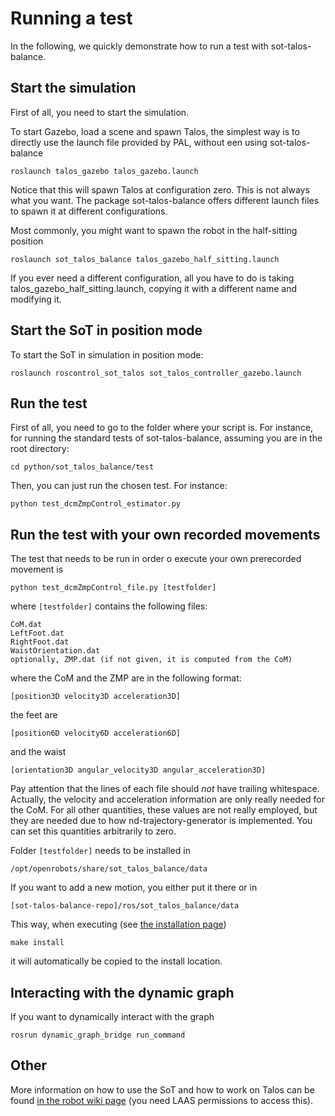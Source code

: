 # Running a test

In the following, we quickly demonstrate how to run a test with sot-talos-balance.

## Start the simulation

First of all, you need to start the simulation.

To start Gazebo, load a scene and spawn Talos, the simplest way is to directly use the launch file provided by PAL, without een using sot-talos-balance
```
roslaunch talos_gazebo talos_gazebo.launch
```

Notice that this will spawn Talos at configuration zero. This is not always what you want.
The package sot-talos-balance offers different launch files to spawn it at different configurations. 

Most commonly, you might want to spawn the robot in the half-sitting position
```
roslaunch sot_talos_balance talos_gazebo_half_sitting.launch
```

If you ever need a different configuration, all you have to do is taking talos_gazebo_half_sitting.launch, copying it with a different name and modifying it.

## Start the SoT in position mode

To start the SoT in simulation in position mode: 
```
roslaunch roscontrol_sot_talos sot_talos_controller_gazebo.launch
```

## Run the test

First of all, you need to go to the folder where your script is.
For instance, for running the standard tests of sot-talos-balance,
assuming you are in the root directory:

```
cd python/sot_talos_balance/test
```

Then, you can just run the chosen test. For instance:

```
python test_dcmZmpControl_estimator.py
```

## Run the test with your own recorded movements

The test that needs to be run in order o execute your own prerecorded movement is

```
python test_dcmZmpControl_file.py [testfolder]
```

where `[testfolder]` contains the following files:
```
CoM.dat
LeftFoot.dat
RightFoot.dat
WaistOrientation.dat
optionally, ZMP.dat (if not given, it is computed from the CoM)
```
where the CoM and the ZMP are in the following format:
```
[position3D velocity3D acceleration3D]
```
the feet are
```
[position6D velocity6D acceleration6D]
```
and the waist
```
[orientation3D angular_velocity3D angular_acceleration3D]
```

Pay attention that the lines of each file should *not* have trailing whitespace.
Actually, the velocity and acceleration information are only really needed for the CoM. For all other quantities, these values are not really employed, but they are needed due to how nd-trajectory-generator is implemented. You can set this quantities arbitrarily to zero.


Folder `[testfolder]` needs to be installed in
```
/opt/openrobots/share/sot_talos_balance/data
```
If you want to add a new motion, you either put it there or in
```
[sot-talos-balance-repo]/ros/sot_talos_balance/data
```
This way, when executing (see <a href="md_doc_installation.html">the installation page</a>)
```
make install
```
it will automatically be copied to the install location.


## Interacting with the dynamic graph

If you want to dynamically interact with the graph

```
rosrun dynamic_graph_bridge run_command
```

## Other

More information on how to use the SoT and how to work on Talos can be found <a href="https://wiki.laas.fr/robots/Pyrene">in the robot wiki page</a> (you need LAAS permissions to access this).


